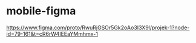 # mobile-figma

https://www.figma.com/proto/RwuRjGSOr5Gk2oAo3I3X9l/projek-1?node-id=79-161&t=cR6rW4IEEaYMmhmx-1
